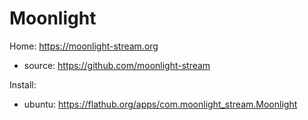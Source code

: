 # Moonlight
Home: https://moonlight-stream.org
- source: https://github.com/moonlight-stream

Install:
- ubuntu: https://flathub.org/apps/com.moonlight_stream.Moonlight
